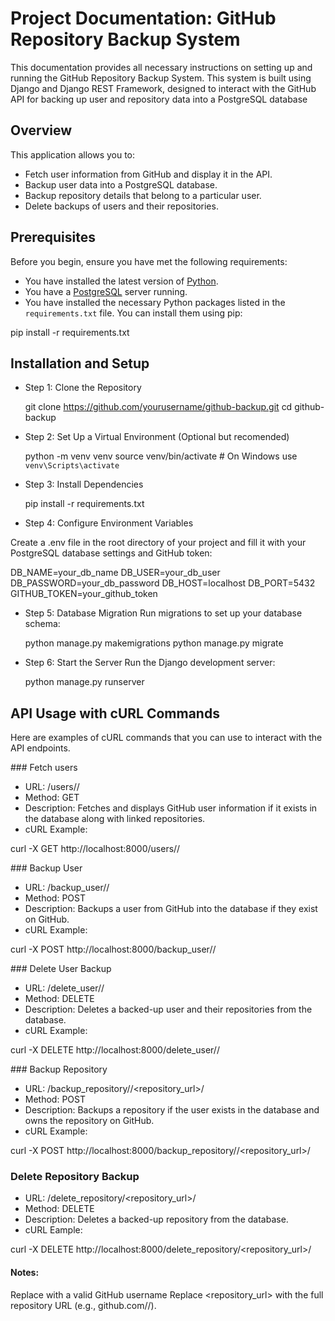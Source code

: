 # Project Documentation: GitHub Repository Backup System

This documentation provides all necessary instructions on setting up and running the GitHub Repository Backup System. This system is built using Django and Django REST Framework, designed to interact with the GitHub API for backing up user and repository data into a PostgreSQL database

## Overview
This application allows you to:
   * Fetch user information from GitHub and display it in the API.
   * Backup user data into a PostgreSQL database.
   * Backup repository details that belong to a particular user.
   * Delete backups of users and their repositories.

## Prerequisites

Before you begin, ensure you have met the following requirements:

- You have installed the latest version of [Python](https://www.python.org/downloads/).
- You have a [PostgreSQL](https://www.postgresql.org/download/) server running.
- You have installed the necessary Python packages listed in the `requirements.txt` file. You can install them using pip:

pip install -r requirements.txt

## Installation and Setup

* Step 1: Clone the Repository

   git clone https://github.com/yourusername/github-backup.git
   cd github-backup

* Step 2: Set Up a Virtual Environment (Optional but recomended)

   python -m venv venv
   source venv/bin/activate  # On Windows use `venv\Scripts\activate`

* Step 3: Install Dependencies
  
  pip install -r requirements.txt

* Step 4: Configure Environment Variables

Create a .env file in the root directory of your project and fill it with your PostgreSQL database settings and GitHub token:

   DB_NAME=your_db_name
   DB_USER=your_db_user
   DB_PASSWORD=your_db_password
   DB_HOST=localhost
   DB_PORT=5432
   GITHUB_TOKEN=your_github_token

* Step 5: Database Migration
   Run migrations to set up your database schema:

   python manage.py makemigrations
   python manage.py migrate

* Step 6: Start the Server
  Run the Django development server:

  python manage.py runserver

## API Usage with cURL Commands
   Here are examples of cURL commands that you can use to interact with the API endpoints.

### Fetch users
* URL: /users/<username>/
* Method: GET
* Description: Fetches and displays GitHub user information if it exists in the database along with linked repositories.
* cURL Example:

curl -X GET http://localhost:8000/users/<username>/

### Backup User
* URL: /backup_user/<username>/
* Method: POST
* Description: Backups a user from GitHub into the database if they exist on GitHub.
* cURL Example:

curl -X POST http://localhost:8000/backup_user/<username>/

### Delete User Backup
* URL: /delete_user/<username>/
* Method: DELETE
* Description: Deletes a backed-up user and their repositories from the database.
* cURL Example:

curl -X DELETE http://localhost:8000/delete_user/<username>/

### Backup Repository

* URL: /backup_repository/<username>/<repository_url>/
* Method: POST
* Description: Backups a repository if the user exists in the database and owns the repository on GitHub.
* cURL Example:

curl -X POST http://localhost:8000/backup_repository/<username>/<repository_url>/

### Delete Repository Backup

* URL: /delete_repository/<repository_url>/
* Method: DELETE
* Description: Deletes a backed-up repository from the database.
* cURL Eample:

curl -X DELETE http://localhost:8000/delete_repository/<repository_url>/

#### Notes:

Replace <username> with a valid GitHub username
Replace <repository_url> with the full repository URL (e.g., github.com/<username>/<repository>).